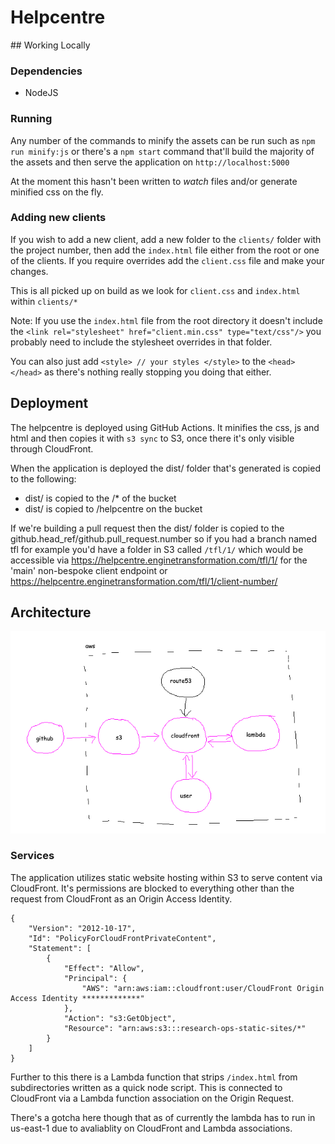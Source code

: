 # Helpcentre

## Working Locally

### Dependencies

- NodeJS

### Running

Any number of the commands to minify the assets can be run such as `npm run minify:js` or there's a `npm start` command that'll build the majority of the assets and then serve the application on `http://localhost:5000`

At the moment this hasn't been written to _watch_ files and/or generate minified css on the fly.

### Adding new clients

If you wish to add a new client, add a new folder to the `clients/` folder with the project number, then add the `index.html` file either from the root or one of the clients. If you require overrides add the `client.css` file and make your changes.

This is all picked up on build as we look for `client.css` and `index.html` within `clients/*`

Note: If you use the `index.html` file from the root directory it doesn't include the `<link rel="stylesheet" href="client.min.css" type="text/css"/>` you probably need to include the stylesheet overrides in that folder.

You can also just add `<style> // your styles </style>` to the `<head></head>` as there's nothing really stopping you doing that either.

## Deployment

The helpcentre is deployed using GitHub Actions. It minifies the css, js and html and then copies it with `s3 sync` to S3, once there it's only visible through CloudFront.

When the application is deployed the dist/ folder that's generated is copied to the following:
- dist/ is copied to the /* of the bucket
- dist/ is copied to /helpcentre on the bucket

If we're building a pull request then the dist/ folder is copied to the github.head_ref/github.pull_request.number so if you had a branch named tfl for example you'd have a folder in S3 called `/tfl/1/` which would be accessible via https://helpcentre.enginetransformation.com/tfl/1/ for the 'main' non-bespoke client endpoint or https://helpcentre.enginetransformation.com/tfl/1/client-number/

## Architecture

![](diagram.png)

### Services

The application utilizes static website hosting within S3 to serve content via CloudFront. It's permissions are blocked to everything other than the request from CloudFront as an Origin Access Identity.

```
{
    "Version": "2012-10-17",
    "Id": "PolicyForCloudFrontPrivateContent",
    "Statement": [
        {
            "Effect": "Allow",
            "Principal": {
                "AWS": "arn:aws:iam::cloudfront:user/CloudFront Origin Access Identity *************"
            },
            "Action": "s3:GetObject",
            "Resource": "arn:aws:s3:::research-ops-static-sites/*"
        }
    ]
}
```

Further to this there is a Lambda function that strips `/index.html` from subdirectories written as a quick node script. This is connected to CloudFront via a Lambda function association on the Origin Request.

There's a gotcha here though that as of currently the lambda has to run in us-east-1 due to avaliablity on CloudFront and Lambda associations.
